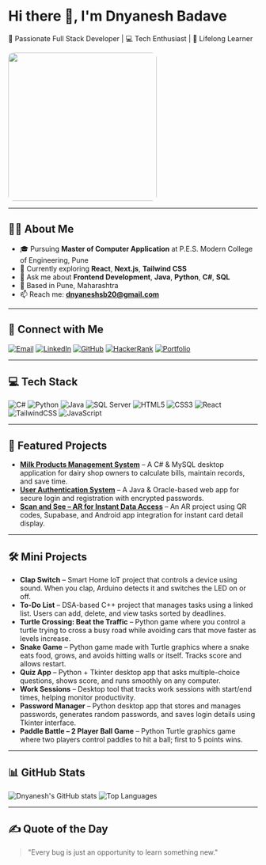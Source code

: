 <!-- Profile Title & GIF -->
<div style="display: flex; align-items: center; justify-content: space-between; flex-wrap: wrap;">
  <div>
    
# Hi there 👋, I'm Dnyanesh Badave  
🚀 Passionate Full Stack Developer | 💻 Tech Enthusiast | 🌱 Lifelong Learner  

  </div>
  <img src="https://media.giphy.com/media/qgQUggAC3Pfv687qPC/giphy.gif" width="300" style="border-radius: 10px;"/>
</div>

---

## 🧑‍💻 About Me
- 🎓 Pursuing **Master of Computer Application** at P.E.S. Modern College of Engineering, Pune  
- 🌱 Currently exploring **React**, **Next.js**, **Tailwind CSS**  
- 💬 Ask me about **Frontend Development**, **Java**, **Python**, **C#**, **SQL**  
- 📍 Based in Pune, Maharashtra  
- 📫 Reach me: **dnyaneshsb20@gmail.com**  

---


## 🔗 Connect with Me
[![Email](https://img.shields.io/badge/Email-D14836?style=for-the-badge&logo=gmail&logoColor=white)](mailto:dnyaneshsb20@gmail.com)
[![LinkedIn](https://img.shields.io/badge/LinkedIn-0A66C2?style=for-the-badge&logo=linkedin&logoColor=white)](https://www.linkedin.com/in/dnyanesh-badave-0b0649263)
[![GitHub](https://img.shields.io/badge/GitHub-171515?style=for-the-badge&logo=github&logoColor=white)](https://github.com/dnyaneshsb20)
[![HackerRank](https://img.shields.io/badge/HackerRank-00EA64?style=for-the-badge&logo=hackerrank&logoColor=white)](https://www.hackerrank.com/profile/dnyaneshsb20)
[![Portfolio](https://img.shields.io/badge/Portfolio-000000?style=for-the-badge&logo=About.me&logoColor=white)](https://dnyaneshsb20.vercel.app)

---

## 💻 Tech Stack
![C#](https://img.shields.io/badge/C%23-239120?style=for-the-badge&logo=c-sharp&logoColor=white)
![Python](https://img.shields.io/badge/Python-3670A0?style=for-the-badge&logo=python&logoColor=ffdd54)
![Java](https://img.shields.io/badge/Java-ED8B00?style=for-the-badge&logo=openjdk&logoColor=white)
![SQL Server](https://img.shields.io/badge/SQL%20Server-CC2927?style=for-the-badge&logo=microsoft-sql-server&logoColor=white)
![HTML5](https://img.shields.io/badge/HTML5-E34F26?style=for-the-badge&logo=html5&logoColor=white)
![CSS3](https://img.shields.io/badge/CSS3-1572B6?style=for-the-badge&logo=css3&logoColor=white)
![React](https://img.shields.io/badge/React-20232A?style=for-the-badge&logo=react&logoColor=61DAFB)
![TailwindCSS](https://img.shields.io/badge/TailwindCSS-38B2AC?style=for-the-badge&logo=tailwind-css&logoColor=white)
![JavaScript](https://img.shields.io/badge/JavaScript-F7E017?style=for-the-badge&logo=javascript&logoColor=black)

---

## 🚀 Featured Projects
- [**Milk Products Management System**](#) – A C# & MySQL desktop application for dairy shop owners to calculate bills, maintain records, and save time.
- [**User Authentication System**](#) – A Java & Oracle-based web app for secure login and registration with encrypted passwords.
- [**Scan and See – AR for Instant Data Access**](#) – An AR project using QR codes, Supabase, and Android app integration for instant card detail display.

---

## 🛠 Mini Projects

- **Clap Switch** – Smart Home IoT project that controls a device using sound. When you clap, Arduino detects it and switches the LED on or off.
- **To-Do List** – DSA-based C++ project that manages tasks using a linked list. Users can add, delete, and view tasks sorted by deadlines.
- **Turtle Crossing: Beat the Traffic** – Python game where you control a turtle trying to cross a busy road while avoiding cars that move faster as levels increase.
- **Snake Game** – Python game made with Turtle graphics where a snake eats food, grows, and avoids hitting walls or itself. Tracks score and allows restart.
- **Quiz App** – Python + Tkinter desktop app that asks multiple-choice questions, shows score, and runs smoothly on any computer.
- **Work Sessions** – Desktop tool that tracks work sessions with start/end times, helping monitor productivity.
- **Password Manager** – Python desktop app that stores and manages passwords, generates random passwords, and saves login details using Tkinter interface.
- **Paddle Battle – 2 Player Ball Game** – Python Turtle graphics game where two players control paddles to hit a ball; first to 5 points wins.

---

## 📊 GitHub Stats
![Dnyanesh's GitHub stats](https://github-readme-stats.vercel.app/api?username=dnyaneshsb20&show_icons=true&theme=radical)
![Top Languages](https://github-readme-stats.vercel.app/api/top-langs/?username=dnyaneshsb20&layout=compact&theme=radical)

---

## ✍️ Quote of the Day
> "Every bug is just an opportunity to learn something new."

